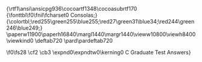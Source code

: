 {\rtf1\ansi\ansicpg936\cocoartf1348\cocoasubrtf170
{\fonttbl\f0\fnil\fcharset0 Consolas;}
{\colortbl;\red255\green255\blue255;\red27\green31\blue34;\red244\green246\blue249;}
\paperw11900\paperh16840\margl1440\margr1440\vieww10800\viewh8400\viewkind0
\deftab720
\pard\pardeftab720

\f0\fs28 \cf2 \cb3 \expnd0\expndtw0\kerning0
C Graduate Test Answers}